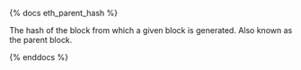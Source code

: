 {% docs eth_parent_hash %}

The hash of the block from which a given block is generated. Also known as the parent block.

{% enddocs %}